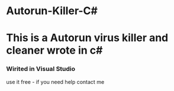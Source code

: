 # Autorun-Killer-C#
<h1>This is a Autorun virus killer and cleaner wrote in c# </h1>

<h3>Wirited in Visual Studio</h3> 

use it free - if you need help contact me 
